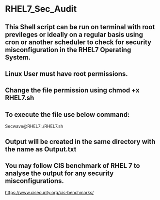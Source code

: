 # RHEL7_Sec_Audit
## This Shell script can be run on terminal with root previleges or ideally on a regular basis using cron or another scheduler to check for security                    misconfiguration in the RHEL7 Operating System.

## Linux User must have root permissions.
## Change the file permission using chmod +x RHEL7.sh
## To execute the file use below command:
   Secwave@RHEL7:./RHEL7.sh
## Output will be created in the same directory with the name as Output.txt

## You may follow CIS benchmark of RHEL 7 to analyse the output for any security misconfigurations.
   https://www.cisecurity.org/cis-benchmarks/
